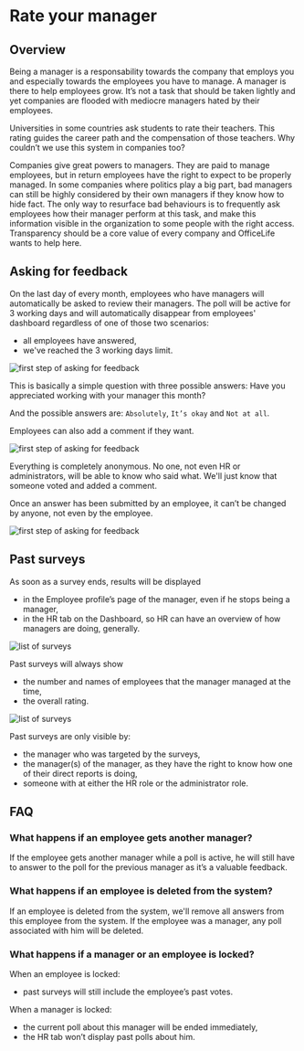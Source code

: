 # Rate your manager

## Overview

Being a manager is a responsability towards the company that employs you and especially towards the employees you have to manage. A manager is there to help employees grow. It’s not a task that should be taken lightly and yet companies are flooded with mediocre managers hated by their employees.

Universities in some countries ask students to rate their teachers. This rating guides the career path and the compensation of those teachers. Why couldn’t we use this system in companies too?

Companies give great powers to managers. They are paid to manage employees, but in return employees have the right to expect to be properly managed. In some companies where politics play a big part, bad managers can still be highly considered by their own managers if they know how to hide fact. The only way to resurface bad behaviours is to frequently ask employees how their manager perform at this task, and make this information visible in the organization to some people with the right access. Transparency should be a core value of every company and OfficeLife wants to help here.

## Asking for feedback

On the last day of every month, employees who have managers will automatically be asked to review their managers. The poll will be active for 3 working days and will automatically disappear from employees' dashboard regardless of one of those two scenarios:

* all employees have answered,
* we've reached the 3 working days limit.

![first step of asking for feedback](./img/dashboard_rate_manager_survey.png)

This is basically a simple question with three possible answers: Have you appreciated working with your manager this month?

And the possible answers are: `Absolutely`, `It’s okay` and `Not at all`.

Employees can also add a comment if they want.

![first step of asking for feedback](./img/dashboard_rate_manager_survey_comment.png)

Everything is completely anonymous. No one, not even HR or administrators, will be able to know who said what. We'll just know that someone voted and added a comment.

Once an answer has been submitted by an employee, it can’t be changed by anyone, not even by the employee.

![first step of asking for feedback](./img/dashboard_rate_manager_survey_success.png)

## Past surveys

As soon as a survey ends, results will be displayed

* in the Employee profile’s page of the manager, even if he stops being a manager,
* in the HR tab on the Dashboard, so HR can have an overview of how managers are doing, generally.

![list of surveys](./img/employee_surveys_as_manager.png)

Past surveys will always show

* the number and names of employees that the manager managed at the time,
* the overall rating.

![list of surveys](./img/employee_surveys_detail.png)

Past surveys are only visible by:
* the manager who was targeted by the surveys,
* the manager(s) of the manager, as they have the right to know how one of their direct reports is doing,
* someone with at either the HR role or the administrator role.

## FAQ

### What happens if an employee gets another manager?

If the employee gets another manager while a poll is active, he will still have to answer to the poll for the previous manager as it’s a valuable feedback.

### What happens if an employee is deleted from the system?

If an employee is deleted from the system, we'll remove all answers from this employee from the system. If the employee was a manager, any poll associated with him will be deleted.

### What happens if a manager or an employee is locked?

When an employee is locked:

* past surveys will still include the employee’s past votes.

When a manager is locked:

* the current poll about this manager will be ended immediately,
* the HR tab won’t display past polls about him.
